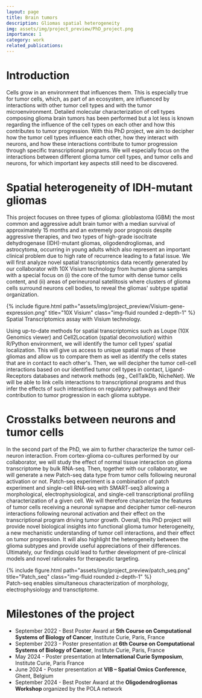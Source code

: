 ```yaml
---
layout: page
title: Brain tumors
description: Gliomas spatial heterogeneity
img: assets/img/project_preview/PhD_project.png
importance: 1
category: work
related_publications:
---
```


# Introduction
Cells grow in an environment that influences them. This is especially true for tumor cells, which, as part of an ecosystem, are influenced by interactions with other tumor cell types and with the tumor microenvironment. Detailed molecular characterization of cell types composing glioma brain tumors has been performed but a lot less is known regarding the influence of the cell types on each other and how this contributes to tumor progression. With this PhD project, we aim to decipher how the tumor cell types influence each other, how they interact with neurons, and how these interactions contribute to tumor progression through specific transcriptional programs. We will especially focus on the interactions between different glioma tumor cell types, and tumor cells and neurons, for which important key aspects still need to be discovered.

# Spatial heterogeneity of IDH-mutant gliomas
This project focuses on three types of glioma: glioblastoma (GBM) the most common and aggressive adult brain tumor with a median survival of approximately 15 months and an extremely poor prognosis despite aggressive therapies, and two types of high-grade isocitrate dehydrogenase (IDH)-mutant gliomas, oligodendrogliomas, and astrocytoma, occurring in young adults which also represent an important clinical problem due to high rate of recurrence leading to a fatal issue. We will first analyze novel spatial transcriptomics data recently generated by our collaborator with 10X Visium technology from human glioma samples with a special focus on (i) the core of the tumor with dense tumor cells content, and (ii) areas of perineuronal satellitosis where clusters of glioma cells surround neurons cell bodies, to reveal the gliomas' subtype spatial organization.

<div class="row">
    <div class="col-sm mt-3 mt-md-0">
        {% include figure.html path="assets/img/project_preview/Visium-gene-expression.png" title="10X Visium" class="img-fluid rounded z-depth-1" %}
    </div>
</div>
<div class="caption">
    Spatial Transcriptomics assay with Visium technology.
</div>

Using up-to-date methods for spatial transcriptomics such as Loupe (10X Genomics viewer) and Cell2Location (spatial deconvolution) within R/Python environment, we will identify the tumor cell types' spatial localization. This will give us access to unique spatial maps of these gliomas and allow us to compare them as well as identify the cells states that are in contact to each other's. Then, we will decipher the tumor cell-cell interactions based on our identified tumor cell types in contact, Ligand-Receptors databases and network methods (eg., CellTalkDb, NicheNet). We will be able to link cells interactions to transcriptional programs and thus infer the effects of such interactions on regulatory pathways and their contribution to tumor progression in each glioma subtype.

# Crosstalks between neurons and tumor cells

In the second part of the PhD, we aim to further characterize the tumor cell-neuron interaction. From cortex-glioma co-cultures performed by our collaborator, we will study the effect of normal tissue interaction on glioma transcriptome by bulk RNA-seq. Then, together with our collaborator, we will generate a new Patch-seq data type from tumor cells following neuronal activation or not. Patch-seq experiment is a combination of patch experiment and single-cell RNA-seq with SMART-seq3 allowing a morphological, electrophysiological, and single-cell transcriptional profiling characterization of a given cell. We will therefore characterize the features of tumor cells receiving a neuronal synapse and decipher tumor cell-neuron interactions following neuronal activation and their effect on the transcriptional program driving tumor growth. Overall, this PhD project will provide novel biological insights into functional glioma tumor heterogeneity, a new mechanistic understanding of tumor cell interactions, and their effect on tumor progression. It will also highlight the heterogeneity between the glioma subtypes and provide useful appreciations of their differences. Ultimately, our findings could lead to further development of pre-clinical models and novel rationales for therapeutic targeting.

<div class="row">
    <div class="col-sm mt-3 mt-md-0">
        {% include figure.html path="assets/img/project_preview/patch_seq.png" title="Patch_seq" class="img-fluid rounded z-depth-1" %}
    </div>
</div>
<div class="caption">
    Patch-seq enables simultaneous characterization of morphology, electrophysiology and transctiptome.
</div>

# Milestones of the project

<ul>
 <li> September 2022 - Best Poster Award at <b>5th Course on Computational Systems of Biology of Cancer</b>, Institute Curie, Paris, France </li>
 <li> September 2023 - Poster presentation at <b>6th Course on Computational Systems of Biology of Cancer</b>, Institute Curie, Paris, France </li>
 <li> May 2024 - Poster presentation at <b>International Curie Symposium</b>, Institute Curie, Paris France</li>
 <li> June 2024 - Poster presentation at <b>VIB – Spatial Omics Conference</b>, Ghent, Belgium </li>
 <li> September 2024 - Best Poster Award at the <b>Oligodendrogliomas Workshop </b> organized by the POLA network</li>
</ul>
